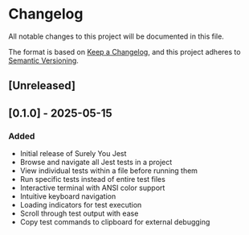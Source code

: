 # Changelog

All notable changes to this project will be documented in this file.

The format is based on [Keep a Changelog](https://keepachangelog.com/en/1.0.0/),
and this project adheres to [Semantic Versioning](https://semver.org/spec/v2.0.0.html).

## [Unreleased]

## [0.1.0] - 2025-05-15

### Added
- Initial release of Surely You Jest
- Browse and navigate all Jest tests in a project
- View individual tests within a file before running them
- Run specific tests instead of entire test files
- Interactive terminal with ANSI color support
- Intuitive keyboard navigation
- Loading indicators for test execution
- Scroll through test output with ease
- Copy test commands to clipboard for external debugging